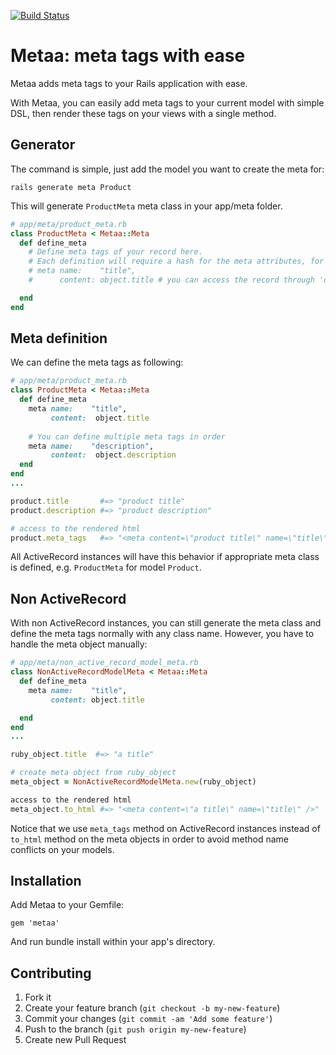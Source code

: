 [![Build Status](https://travis-ci.org/anhkind/metaa.png)](https://travis-ci.org/anhkind/metaa)

# Metaa: meta tags with ease

Metaa adds meta tags to your Rails application with ease.

With Metaa, you can easily add meta tags to your current model with simple DSL, then render these tags on your views with a single method.

## Generator

The command is simple, just add the model you want to create the meta for:

```
rails generate meta Product
```

This will generate `ProductMeta` meta class in your app/meta folder.

```ruby
# app/meta/product_meta.rb
class ProductMeta < Metaa::Meta
  def define_meta
    # Define meta tags of your record here.
    # Each definition will require a hash for the meta attributes, for example:
    # meta name:    "title",
    #      content: object.title # you can access the record through 'object' variable

  end
end
```

## Meta definition

We can define the meta tags as following:

```ruby
# app/meta/product_meta.rb
class ProductMeta < Metaa::Meta
  def define_meta
    meta name:    "title",
         content:  object.title
        
    # You can define multiple meta tags in order
    meta name:    "description",  
         content:  object.description
  end
end
...

product.title       #=> "product title"
product.description #=> "product description"

# access to the rendered html
product.meta_tags   #=> "<meta content=\"product title\" name=\"title\" /><meta content=\"product description\" name=\"description\" />"
```

All ActiveRecord instances will have this behavior if appropriate meta class is defined, e.g. `ProductMeta` for model `Product`.

## Non ActiveRecord

With non ActiveRecord instances, you can still generate the meta class and define the meta tags normally with any class name. However, you have to handle the meta object manually:

```ruby
# app/meta/non_active_record_model_meta.rb
class NonActiveRecordModelMeta < Metaa::Meta
  def define_meta
    meta name:    "title",
         content: object.title

  end
end
...

ruby_object.title  #=> "a title"

# create meta object from ruby_object
meta_object = NonActiveRecordModelMeta.new(ruby_object)

access to the rendered html
meta_object.to_html #=> "<meta content=\"a title\" name=\"title\" />"
```

Notice that we use `meta_tags` method on ActiveRecord instances instead of `to_html` method on the meta objects in order to avoid method name conflicts on your models.

## Installation

Add Metaa to your Gemfile:

    gem 'metaa'

And run bundle install within your app's directory.


## Contributing

1. Fork it
2. Create your feature branch (`git checkout -b my-new-feature`)
3. Commit your changes (`git commit -am 'Add some feature'`)
4. Push to the branch (`git push origin my-new-feature`)
5. Create new Pull Request
